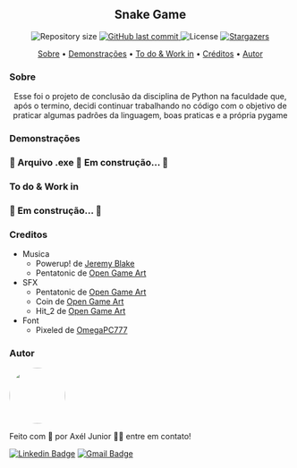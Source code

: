 <h2 align="center">Snake Game</h2>

<p align="center">

  <img alt="Repository size" src="https://img.shields.io/github/repo-size/axeljunior/Snake-game">
  
  <a href="https://github.com/axeljunior/Snake-game/commits/master">
    <img alt="GitHub last commit" src="https://img.shields.io/github/last-commit/axeljunior/Snake-game">
  </a>
    
   <img alt="License" src="https://img.shields.io/badge/license-MIT-brightgreen">
   
   <a href="https://github.com/axeljunior/Snake-game">
    <img alt="Stargazers" src="https://img.shields.io/github/stars/axeljunior/Snake-game?style=social">
  </a>
 
</p>

<p align="center">
 <a href="#Sobre">Sobre</a> •
 <a href="#Demonstrac-oes">Demonstrações</a> • 
 <a href="#todo">To do & Work in</a> • 
 <a href="#creditos">Créditos</a> • 
 <a href="#autor">Autor</a>
</p>

<h3 id="Sobre">Sobre</h3>
<p align="center">Esse foi o projeto de conclusão da disciplina de Python na faculdade que, após o termino, decidi continuar trabalhando no código com o objetivo de praticar algumas padrões da linguagem, boas praticas e a própria pygame</p>

<h3 id="Demonstrac-oes">Demonstrações</h3>

### 🚧 Arquivo .exe 🛑 Em construção... 🚧

<h3 id="todo">To do & Work in</h3>

### 🚧 Em construção... 🚧

<h3 id="creditos">Creditos</h3>

<!--ts-->
   * Musica
     * Powerup! de <a href="https://www.youtube.com/watch?v=mrgVpZhjOWk">Jeremy Blake</a>
     * Pentatonic de <a href="https://opengameart.org/content/8-bit-looping-pentatonic-music">Open Game Art</a>
   * SFX
     * Pentatonic de <a href="https://opengameart.org/content/8-bit-looping-pentatonic-music">Open Game Art</a>
     * Coin de <a href="https://opengameart.org/content/plingy-coin">Open Game Art</a>
     * Hit_2 de <a href="https://opengameart.org/content/8-bit-sound-effects-library">Open Game Art</a>
   * Font
     * Pixeled de <a href="https://www.dafont.com/pt/pixeled.font">OmegaPC777</a>
<!--te-->
<h3 id="autor">Autor</h3>

<img style="border-radius: 50%;" src="https://avatars.githubusercontent.com/u/57641489?v=4" width="100px;" alt=""/>

Feito com 🖤 por Axél Junior 👋🏽 entre em contato!

[![Linkedin Badge](https://img.shields.io/badge/-Axel-júnior?style=flat-square&logo=Linkedin&logoColor=white&link=https://www.linkedin.com/in/axel-júnior/)](https://www.linkedin.com/in/axel-júnior/) 
[![Gmail Badge](https://img.shields.io/badge/-alexandre_junior@id.uff.br-c14438?style=flat-square&logo=Gmail&logoColor=white&link=mailto:alexandre_junior@id.uff.br)](mailto:alexandre_junior@id.uff.br)
